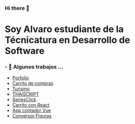 ### Hi there 👋



<h1 style="">Soy Alvaro estudiante de la Técnicatura en Desarrollo de Software</h1>
<h3>- 🔭 Algunos trabajos ...</h3>
<ul>
  
  <li><a href="https://porfolio-alvaro-sanchez.netlify.app">Porfolio</a></li>
  <li><a href="https://carrito-compras-b.netlify.app/">Carrito de compras</a></li>
  <li><a href="https://turismo-page.netlify.app">Turismo</a></li>
  <li><a href="https://calm-faloodeh-3283a3.netlify.app">THAISCRIPT</a></li>
  <li><a href="https://seriesclick.netlify.app/">SeriesClick</a></li>
  <li><a href="https://carrito-api-react.netlify.app/">Carrito con React</a></li>
  <li><a href="https://primer-app-vue-alvaro.netlify.app/">App contador Vue</a></li>
  <li><a href="https://conversorfiguras.netlify.app/">Conversor Figuras</a></li>
  
</ul>





<!--
**Alvaro-Antonii/Alvaro-Antonii** is a ✨ _special_ ✨ repository because its `README.md` (this file) appears on your GitHub profile.

Here are some ideas to get you started:

- 🔭 I’m currently working on ...
- 🌱 I’m currently learning ...
- 👯 I’m looking to collaborate on ...
- 🤔 I’m looking for help with ...
- 💬 Ask me about ...
- 📫 How to reach me: ...
- 😄 Pronouns: ...
- ⚡ Fun fact: ...
-->
